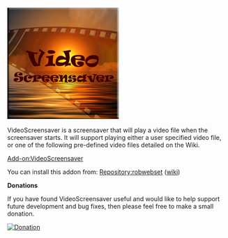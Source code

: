 ![VideoScreensaver](icon.png)

VideoScreensaver is a screensaver that will play a video file when the screensaver starts. It will support playing either a user specified video file, or one of the following pre-defined video files detailed on the Wiki.

[Add-on:VideoScreensaver](https://github.com/robwebset/screensaver.video/wiki)

You can install this addon from: [Repository:robwebset](https://github.com/robwebset/repository.robwebset/blob/master/repos/repository.robwebset/repository.robwebset-1.0.0.zip) ([wiki](https://github.com/robwebset/repository.robwebset/wiki))

__Donations__

If you have found VideoScreensaver useful and would like to help support future development and bug fixes, then please feel free to make a small donation.

[![Donation](https://www.paypalobjects.com/en_GB/i/btn/btn_donate_SM.gif)](https://www.paypal.com/cgi-bin/webscr?cmd=_s-xclick&hosted_button_id=A2G8ES4GVMF6J)
